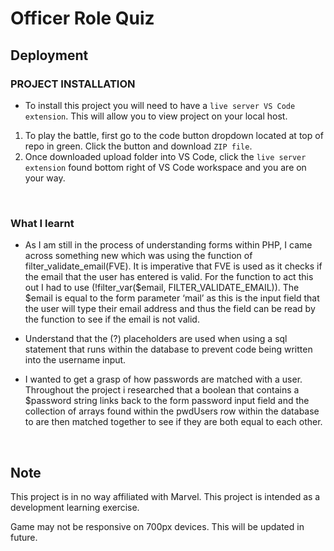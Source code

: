 # Officer Role Quiz

## Deployment
### PROJECT INSTALLATION
 * To install this project you will need to have a `live server VS Code extension`. This will allow you to view project on your local host. 
 
1.	To play the battle, first go to the code button dropdown located at top of repo in green. Click the button and download `ZIP file`.
2.	Once downloaded upload folder into VS Code, click the `live server extension` found bottom right of VS Code workspace and you are on your way.

<br />

### What I learnt
- As I am still in the process of understanding forms within PHP, I came across something new which was using the function of filter_validate_email(FVE). It is imperative that FVE is used as it checks if the email that the user has entered is valid. For the function to act this out I had to use (!filter_var($email, FILTER_VALIDATE_EMAIL)). The $email is equal to the form parameter ‘mail’ as this is the input field that the user will type their email address and thus the field can be read by the function to see if the email is not valid. 

- Understand that the (?) placeholders are used when using a sql statement that runs within the database to prevent code being written into the username input.

- I wanted to get a grasp of how passwords are matched with a user. Throughout the project i researched that a boolean that contains a $password string links back to the form password input field and the collection of arrays found within the pwdUsers row within the database to are then matched together to see if they are both equal to each other.

<br />

## Note
This project is in no way affiliated with Marvel. This project is intended as a development learning exercise.

Game may not be responsive on 700px devices. This will be updated in future.
